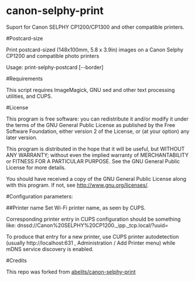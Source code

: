 # canon-selphy-print
Suport for Canon SELPHY CP1200/CP1300 and other compatible printers.


#Postcard-size

 Print postcard-sized (148x100mm, 5.8 x 3.9in) images
 on a Canon Selphy CP1200 and compatible photo printers

 Usage: print-selphy-postcard [--border] <file>

#Requirements

 This script requires ImageMagick, GNU sed and other text processing
 utilities, and CUPS.

#License

 This program is free software: you can redistribute it and/or modify
 it under the terms of the GNU General Public License as published by
 the Free Software Foundation, either version 2 of the License, or
 (at your option) any later version.
  
 This program is distributed in the hope that it will be useful,
 but WITHOUT ANY WARRANTY; without even the implied warranty of
 MERCHANTABILITY or FITNESS FOR A PARTICULAR PURPOSE.  See the
 GNU General Public License for more details.
  
 You should have received a copy of the GNU General Public License
 along with this program.  If not, see <http://www.gnu.org/licenses/>.

#Configuration parameters:

##Printer name
 Set Wi-Fi printer name, as seen by CUPS.

 Corresponding printer entry in CUPS configuration should be something like:
 dnssd://Canon%20SELPHY%20CP1200._ipp._tcp.local/?uuid=<uuid>

 To produce that entry for a new printer, use CUPS printer autodetection
 (usually http://localhost:631 , Administration / Add Printer menu) while
 mDNS service discovery is enabled.

#Credits

 This repo was forked from [abelits/canon-selphy-print](https://github.com/abelits/canon-selphy-print)

